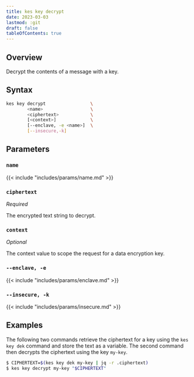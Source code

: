 ```yaml
---
title: kes key decrypt
date: 2023-03-03
lastmod: :git
draft: false
tableOfContents: true
---
```


## Overview

Decrypt the contents of a message with a key.

## Syntax

```sh
kes key decrypt                 \
        <name>                  \
        <ciphertext>            \
        [<context>]             \
        [--enclave, -e <name>]  \
        [--insecure,-k]
```

## Parameters

### `name`

{{< include "includes/params/name.md" >}}

### `ciphertext`

_Required_

The encrypted text string to decrypt.

### `context`

_Optional_

The context value to scope the request for a data encryption key.

### `--enclave, -e`

{{< include "includes/params/enclave.md" >}}

### `--insecure, -k`

{{< include "includes/params/insecure.md" >}}

## Examples

The following two commands retrieve the ciphertext for a key using the `kes key dek` command and store the text as a variable.
The second command then decrypts the ciphertext using the key `my-key`.

```sh {.copy}
$ CIPHERTEXT=$(kes key dek my-key | jq -r .ciphertext)
$ kes key decrypt my-key "$CIPHERTEXT"
```